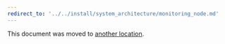```yaml
---
redirect_to: '../../install/system_architecture/monitoring_node.md'
---
```


This document was moved to [another location](../../install/system_architecture/monitoring_node.md).
